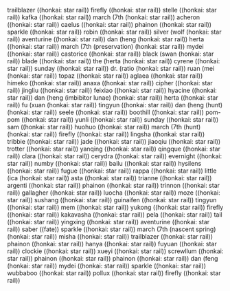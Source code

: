trailblazer ((honkai: star rail))
firefly ((honkai: star rail))
stelle ((honkai: star rail))
kafka ((honkai: star rail))
march (7th (honkai: star rail))
acheron ((honkai: star rail))
caelus ((honkai: star rail))
phainon ((honkai: star rail))
sparkle ((honkai: star rail))
robin ((honkai: star rail))
silver (wolf (honkai: star rail))
aventurine ((honkai: star rail))
dan (heng (honkai: star rail))
herta ((honkai: star rail))
march (7th (preservation) (honkai: star rail))
mydei ((honkai: star rail))
castorice ((honkai: star rail))
black (swan (honkai: star rail))
blade ((honkai: star rail))
the (herta (honkai: star rail))
cyrene ((honkai: star rail))
sunday ((honkai: star rail))
dr. (ratio (honkai: star rail))
ruan (mei (honkai: star rail))
topaz ((honkai: star rail))
aglaea ((honkai: star rail))
himeko ((honkai: star rail))
anaxa ((honkai: star rail))
cipher ((honkai: star rail))
jingliu ((honkai: star rail))
feixiao ((honkai: star rail))
hyacine ((honkai: star rail))
dan (heng (imbibitor lunae) (honkai: star rail))
herta ((honkai: star rail))
fu (xuan (honkai: star rail))
tingyun ((honkai: star rail))
dan (heng (hunt) (honkai: star rail))
seele ((honkai: star rail))
boothill ((honkai: star rail))
pom-pom ((honkai: star rail))
yunli ((honkai: star rail))
sunday ((honkai: star rail))
sam ((honkai: star rail))
huohuo ((honkai: star rail))
march (7th (hunt) (honkai: star rail))
firefly ((honkai: star rail))
lingsha ((honkai: star rail))
tribbie ((honkai: star rail))
jade ((honkai: star rail))
jiaoqiu ((honkai: star rail))
trotter ((honkai: star rail))
yanqing ((honkai: star rail))
qingque ((honkai: star rail))
clara ((honkai: star rail))
cerydra ((honkai: star rail))
evernight ((honkai: star rail))
numby ((honkai: star rail))
bailu ((honkai: star rail))
hysilens ((honkai: star rail))
fugue ((honkai: star rail))
rappa ((honkai: star rail))
little (ica (honkai: star rail))
asta ((honkai: star rail))
trianne ((honkai: star rail))
argenti ((honkai: star rail))
phainon ((honkai: star rail))
trinnon ((honkai: star rail))
gallagher ((honkai: star rail))
luocha ((honkai: star rail))
moze ((honkai: star rail))
sushang ((honkai: star rail))
guinaifen ((honkai: star rail))
tingyun ((honkai: star rail))
mem ((honkai: star rail))
yukong ((honkai: star rail))
firefly ((honkai: star rail))
kakavasha ((honkai: star rail))
pela ((honkai: star rail))
tail ((honkai: star rail))
yingxing ((honkai: star rail))
aventurine ((honkai: star rail))
saber ((fate))
sparkle ((honkai: star rail))
march (7th (nascent spring) (honkai: star rail))
misha ((honkai: star rail))
trailblazer ((honkai: star rail))
phainon ((honkai: star rail))
hanya ((honkai: star rail))
fuyuan ((honkai: star rail))
clockie ((honkai: star rail))
xueyi ((honkai: star rail))
screwllum ((honkai: star rail))
phainon ((honkai: star rail))
phainon ((honkai: star rail))
dan (feng (honkai: star rail))
mydei ((honkai: star rail))
sparkle ((honkai: star rail))
wubbaboo ((honkai: star rail))
pollux ((honkai: star rail))
firefly ((honkai: star rail))

